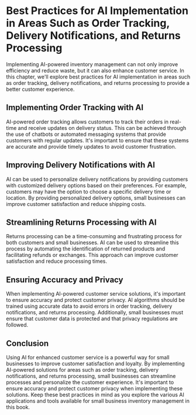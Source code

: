 # Best Practices for AI Implementation in Areas Such as Order Tracking, Delivery Notifications, and Returns Processing

Implementing AI-powered inventory management can not only improve efficiency and reduce waste, but it can also enhance customer service. In this chapter, we'll explore best practices for AI implementation in areas such as order tracking, delivery notifications, and returns processing to provide a better customer experience.

Implementing Order Tracking with AI
-----------------------------------

AI-powered order tracking allows customers to track their orders in real-time and receive updates on delivery status. This can be achieved through the use of chatbots or automated messaging systems that provide customers with regular updates. It's important to ensure that these systems are accurate and provide timely updates to avoid customer frustration.

Improving Delivery Notifications with AI
----------------------------------------

AI can be used to personalize delivery notifications by providing customers with customized delivery options based on their preferences. For example, customers may have the option to choose a specific delivery time or location. By providing personalized delivery options, small businesses can improve customer satisfaction and reduce shipping costs.

Streamlining Returns Processing with AI
---------------------------------------

Returns processing can be a time-consuming and frustrating process for both customers and small businesses. AI can be used to streamline this process by automating the identification of returned products and facilitating refunds or exchanges. This approach can improve customer satisfaction and reduce processing times.

Ensuring Accuracy and Privacy
-----------------------------

When implementing AI-powered customer service solutions, it's important to ensure accuracy and protect customer privacy. AI algorithms should be trained using accurate data to avoid errors in order tracking, delivery notifications, and returns processing. Additionally, small businesses must ensure that customer data is protected and that privacy regulations are followed.

Conclusion
----------

Using AI for enhanced customer service is a powerful way for small businesses to improve customer satisfaction and loyalty. By implementing AI-powered solutions for areas such as order tracking, delivery notifications, and returns processing, small businesses can streamline processes and personalize the customer experience. It's important to ensure accuracy and protect customer privacy when implementing these solutions. Keep these best practices in mind as you explore the various AI applications and tools available for small business inventory management in this book.
